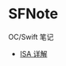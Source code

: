 # SFNote
OC/Swift 笔记

- [ISA 详解](https://github.com/HSFAqi/SFNote/blob/master/ISA%20%E8%AF%A6%E8%A7%A3.md)

